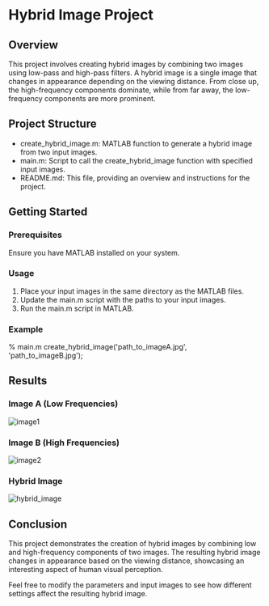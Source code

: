 # Hybrid Image Project

## Overview

This project involves creating hybrid images by combining two images using low-pass and high-pass filters. A hybrid image is a single image that changes in appearance depending on the viewing distance. From close up, the high-frequency components dominate, while from far away, the low-frequency components are more prominent.

## Project Structure

- create_hybrid_image.m: MATLAB function to generate a hybrid image from two input images.
- main.m: Script to call the create_hybrid_image function with specified input images.
- README.md: This file, providing an overview and instructions for the project.

## Getting Started

### Prerequisites

Ensure you have MATLAB installed on your system.

### Usage

1. Place your input images in the same directory as the MATLAB files.
2. Update the main.m script with the paths to your input images.
3. Run the main.m script in MATLAB.

### Example

% main.m
create_hybrid_image('path_to_imageA.jpg', 'path_to_imageB.jpg');

## Results

### Image A (Low Frequencies)
![image1](https://github.com/ArianCSN/Hybrid_Image/assets/146763196/1c1ed8a2-40f6-4fb4-8299-afd40274f8c6)

### Image B (High Frequencies)
![image2](https://github.com/ArianCSN/Hybrid_Image/assets/146763196/e2a7bbbf-4b57-4c0b-af44-9a22187da93d)

### Hybrid Image
![hybrid_image](https://github.com/ArianCSN/Hybrid_Image/assets/146763196/93c989c3-7de7-4663-a349-2016d37372f5)

## Conclusion
This project demonstrates the creation of hybrid images by combining low and high-frequency components of two images. The resulting hybrid image changes in appearance based on the viewing distance, showcasing an interesting aspect of human visual perception.

Feel free to modify the parameters and input images to see how different settings affect the resulting hybrid image.
